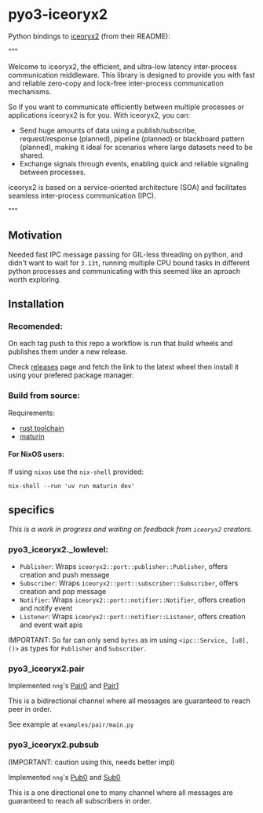 # pyo3-iceoryx2

Python bindings to [iceoryx2](https://docs.rs/iceoryx2/latest/iceoryx2/) (from their README):

"""

Welcome to iceoryx2, the efficient, and ultra-low latency inter-process communication middleware. This library is designed to provide you with fast and reliable zero-copy and lock-free inter-process communication mechanisms.

So if you want to communicate efficiently between multiple processes or applications iceoryx2 is for you. With iceoryx2, you can:

- Send huge amounts of data using a publish/subscribe, request/response (planned), pipeline (planned) or blackboard pattern (planned), making it ideal for scenarios where large datasets need to be shared.
- Exchange signals through events, enabling quick and reliable signaling between processes.

iceoryx2 is based on a service-oriented architecture (SOA) and facilitates seamless inter-process communication (IPC).

"""

## Motivation

Needed fast IPC message passing for GIL-less threading on python, and didn't want to wait for `3.13t`, running multiple CPU bound tasks in different python processes and communicating with this seemed like an aproach worth exploring.

## Installation

### Recomended:
On each tag push to this repo a workflow is run that build wheels and publishes them under a new release.

Check [releases]() page and fetch the link to the latest wheel then install it using your prefered package manager.

### Build from source:

Requirements:

- [rust toolchain](https://rustup.rs/)
- [maturin](https://github.com/PyO3/maturin)

#### For NixOS users:
If using `nixos` use the `nix-shell` provided:

    nix-shell --run 'uv run maturin dev'

## specifics

*This is a work in progress and waiting on feedback from `iceoryx2` creators.*

### pyo3_iceoryx2._lowlevel:

- `Publisher`: Wraps `iceoryx2::port::publisher::Publisher`, offers creation and push message
- `Subscriber`: Wraps `iceoryx2::port::subscriber::Subscriber`, offers creation and pop message
- `Notifier`: Wraps `iceoryx2::port::notifier::Notifier`, offers creation and notify event
- `Listener`: Wraps `iceoryx2::port::notifier::Listener`, offers creation and event wait apis

IMPORTANT: So far can only send `bytes` as im using `<ipc::Service, [u8], ()>` as types for `Publisher` and `Subscriber`.

### pyo3_iceoryx2.pair

Implemented `nng`'s [Pair0](https://pynng.readthedocs.io/en/latest/core.html#pynng.Pair0) and [Pair1](https://pynng.readthedocs.io/en/latest/core.html#pynng.Pair1)

This is a bidirectional channel where all messages are guaranteed to reach peer in order.

See example at `examples/pair/main.py`

### pyo3_iceoryx2.pubsub

(IMPORTANT: caution using this, needs better impl)

Implemented `nng`'s [Pub0](https://pynng.readthedocs.io/en/latest/core.html#pynng.Pub0) and [Sub0](https://pynng.readthedocs.io/en/latest/core.html#pynng.Sub0)

This is a one directional one to many channel where all messages are guaranteed to reach all subscribers in order.